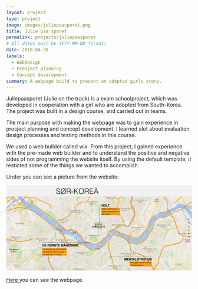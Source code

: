 ```yaml
---
layout: project
type: project
image: images/juliepaasporet.png
title: Julie paa sporet 
permalink: projects/juliepaasporet
# All dates must be YYYY-MM-DD format!
date: 2018-04-30
labels:
  - Webdesign 
  - Prosject planning 
  - Concept development
summary: A webpage build to present an adopted girls story.
---
```

Juliepaasporet (Julie on the track) is a exam schoolproject, which was developed in cooperation with a girl who are adopted from South-Korea. The project was built in a design course, and carried out in teams.

The main purpose with making the webpage was to gain experience in prosject planning and concept development. I learned alot about evaluation, design processes and testing methods in this course. 

We used a web bulider called wix. From this project, I gained experience with the pre-made web builder and to understand the positive and negative sides of not programming the website itself. By using the default template, it resticted some of the things we wanted to accomplish. 

Under you can see a picture from the website: 
<div class="ui small rounded images">
  <img class="ui image" src="../images/kart.png">
</div>

<a href="https://juliepaasporet.wixsite.com/juliepaasporet">Here </a> you can see the webpage. 

